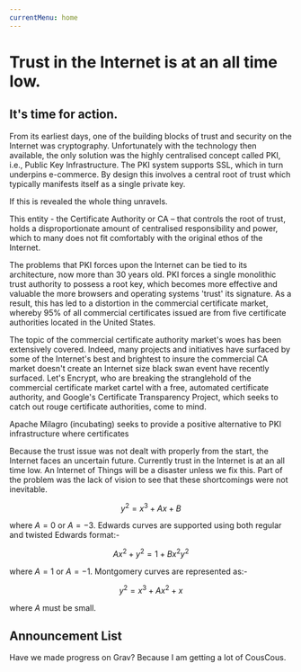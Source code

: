 ```yaml
---
currentMenu: home
---
```

<div id="generated-toc" class="generate_from_h2"></div>

# Trust in the Internet is at an all time low.
## It's time for action.

From its earliest days, one of the building blocks of trust and security on the Internet was cryptography. Unfortunately with the technology then available, the only solution was the highly centralised concept called PKI, i.e., Public Key Infrastructure. The PKI system supports SSL, which in turn underpins e-commerce. By design this involves a central root of trust which typically manifests itself as a single private key.

If this is revealed the whole thing unravels.

This entity - the Certificate Authority or CA – that controls the root of trust, holds a disproportionate amount of centralised responsibility and power, which to many does not fit comfortably with the original ethos of the Internet.

The problems that PKI forces upon the Internet can be tied to its architecture, now more than 30 years old. PKI forces a single monolithic trust authority to possess a root key, which becomes more effective and valuable the more browsers and operating systems 'trust' its signature. As a result, this has led to a distortion in the commercial certificate market, whereby 95% of all commercial certificates issued are from five certificate authorities located in the United States.

The topic of the commercial certificate authority market's woes has been extensively covered. Indeed, many projects and initiatives have surfaced by some of the Internet's best and brightest to insure the commercial CA market doesn't create an Internet size black swan event have recently surfaced.  Let's Encrypt, who are breaking the stranglehold of the commercial certificate market cartel with a free, automated certificate authority, and Google's Certificate Transparency Project, which seeks to catch out rouge certificate authorities, come to mind.

Apache Milagro (incubating) seeks to provide a positive alternative to PKI infrastructure where certificates 

Because the trust issue was not dealt with properly from the start, the Internet faces an uncertain future. Currently trust in the Internet is at an all time low. An Internet of Things will be a disaster unless we fix this. Part of the problem was the lack of vision to see that these shortcomings were not inevitable.


$$y^2=x^3+Ax+B$$

where $A=0$ or $A=-3$. Edwards curves are supported using both regular
and twisted Edwards format:-

$$Ax^2+y^2=1+Bx^2y^2$$

where $A=1$ or $A=-1$. Montgomery curves are represented as:-

$$y^2=x^3+Ax^2+x$$

where $A$ must be small.

## Announcement List

Have we made progress on Grav? Because I am getting a lot of CousCous.
